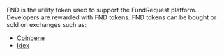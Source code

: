 FND is the utility token used to support the FundRequest platform. Developers are rewarded with FND tokens. FND tokens can be bought or sold on exchanges such as:
- [Coinbene](https://www.coinbene.com/#/market?pairId=FNDETH)
- [Idex](https://idex.market/eth/fnd)
